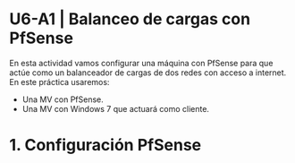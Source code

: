 # U6-A1 | Balanceo de cargas con PfSense

En esta actividad vamos configurar una máquina con PfSense para que actúe como un balanceador de cargas de dos redes con acceso a internet. En este práctica usaremos:

- Una MV con PfSense.
- Una MV con Windows 7 que actuará como cliente.

# 1. Configuración PfSense
